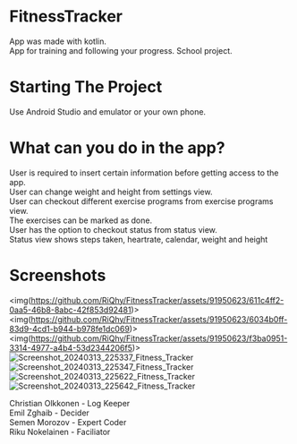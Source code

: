 # FitnessTracker
App was made with kotlin. <br>
App for training and following your progress. School project.

# Starting The Project
Use Android Studio and emulator or your own phone.

# What can you do in the app?
User is required to insert certain information before getting access to the app. <br>
User can change weight and height from settings view. <br>
User can checkout different exercise programs from exercise programs view. <br>
The exercises can be marked as done. <br>
User has the option to checkout status from status view. <br>
Status view shows steps taken, heartrate, calendar, weight and height <br>

# Screenshots

<img(https://github.com/RiQhy/FitnessTracker/assets/91950623/611c4ff2-0aa5-46b8-8abc-42f853d92481)>
<img(https://github.com/RiQhy/FitnessTracker/assets/91950623/6034b0ff-83d9-4cd1-b944-b978fe1dc069)>
<img(https://github.com/RiQhy/FitnessTracker/assets/91950623/f3ba0951-3314-4977-a4b4-53d2344206f5)>
![Screenshot_20240313_225337_Fitness_Tracker](https://github.com/RiQhy/FitnessTracker/assets/91950623/5b883ffe-4f72-4d36-b032-daca63b7439b)
![Screenshot_20240313_225347_Fitness_Tracker](https://github.com/RiQhy/FitnessTracker/assets/91950623/183e2af2-5e56-41d5-a30d-4d40fb1a0a93)
![Screenshot_20240313_225622_Fitness_Tracker](https://github.com/RiQhy/FitnessTracker/assets/91950623/b4f22589-8df5-4593-83e2-4850fbe28b60)
![Screenshot_20240313_225642_Fitness_Tracker](https://github.com/RiQhy/FitnessTracker/assets/91950623/8cb0a965-3509-45fe-a355-0733632e9e32)

Christian Olkkonen - Log Keeper <br>
Emil Zghaib - Decider <br>
Semen Morozov - Expert Coder <br>
Riku Nokelainen - Faciliator
